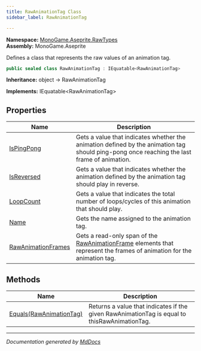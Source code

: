 ```yaml
---
title: RawAnimationTag Class
sidebar_label: RawAnimationTag

---
```


**Namespace:** [MonoGame.Aseprite.RawTypes](../)  
**Assembly:** MonoGame.Aseprite

Defines a class that represents the raw values of an animation tag.

```csharp
public sealed class RawAnimationTag : IEquatable<RawAnimationTag>
```

**Inheritance:** object → RawAnimationTag

**Implements:** IEquatable\<RawAnimationTag\>

## Properties

| Name                                                   | Description                                                                                                                                             |
| ------------------------------------------------------ | ------------------------------------------------------------------------------------------------------------------------------------------------------- |
| [IsPingPong](Properties/IsPingPong.md)                 | Gets a value that indicates whether the animation defined by the animation tag should ping\-pong once  reaching the last frame of animation.            |
| [IsReversed](Properties/IsReversed.md)                 | Gets a value that indicates whether the animation defined by the animation tag should play in reverse.                                                  |
| [LoopCount](Properties/LoopCount.md)                   | Gets a value that indicates the total number of loops\/cycles of this animation that should play.                                                       |
| [Name](Properties/Name.md)                             | Gets the name assigned to the animation tag.                                                                                                            |
| [RawAnimationFrames](Properties/RawAnimationFrames.md) | Gets a read\-only span of the [RawAnimationFrame](../RawAnimationFrame/) elements that represent the frames of animation for the animation tag. |

## Methods

| Name                                         | Description                                                                                  |
| -------------------------------------------- | -------------------------------------------------------------------------------------------- |
| [Equals(RawAnimationTag)](Methods/Equals.md) | Returns a value that indicates if the given RawAnimationTag is equal to thisRawAnimationTag. |

___

*Documentation generated by [MdDocs](https://github.com/ap0llo/mddocs)*
